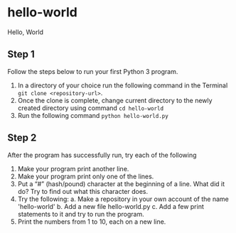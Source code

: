 # hello-world
Hello, World

## Step 1
Follow the steps below to run your first Python 3 program.
  1. In a directory of your choice run the following command in the Terminal `git clone <repository-url>`.
  2. Once the clone is complete, change current directory to the newly created directory using command `cd hello-world`
  3. Run the following command `python hello-world.py`
  
## Step 2
After the program has successfully run, try each of the following
  1. Make your program print another line.
  2. Make your program print only one of the lines.
  3. Put a “#” (hash/pound) character at the beginning of a line. What did it do? Try to find out what this character does.
  4. Try the following:
    a. Make a repository in your own account of the name 'hello-world'
    b. Add a new file hello-world.py
    c. Add a few print statements to it and try to run the program.
  5. Print the numbers from 1 to 10, each on a new line.
